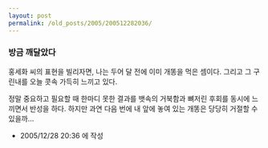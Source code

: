 ```yaml
---
layout: post
permalink: /old_posts/2005/200512282036/
---
```


### 방금 깨달았다

홍세화 씨의 표현을 빌리자면, 나는 두어 달 전에 이미 개똥을 먹은 셈이다.
그리고 그 구린내를 오늘 콧속 가득히 느끼고 있다.

정말 중요하고 필요할 때 한마디 못한 결과를 뱃속의 거북함과 뼈저린 후회를 동시에 느끼면서 반성을 하다.
하지만 과연 다음 번에 내 앞에 놓여 있는 개똥은 당당히 거절할 수 있을까...





- 2005/12/28 20:36 에 작성
